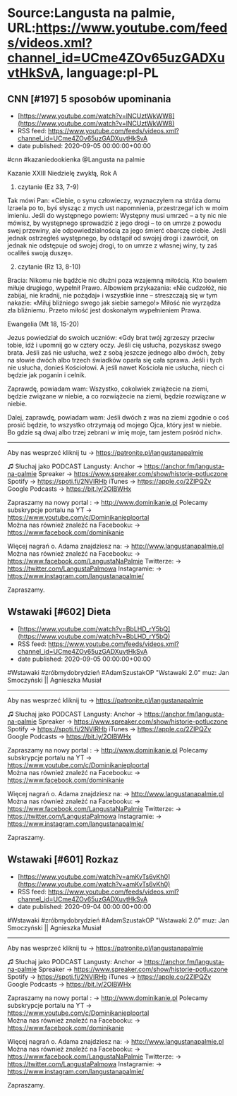 # Source:Langusta na palmie, URL:https://www.youtube.com/feeds/videos.xml?channel_id=UCme4ZOv65uzGADXuvtHkSvA, language:pl-PL

## CNN [#197] 5 sposobów upominania
 - [https://www.youtube.com/watch?v=lNCUztWkWW8](https://www.youtube.com/watch?v=lNCUztWkWW8)
 - RSS feed: https://www.youtube.com/feeds/videos.xml?channel_id=UCme4ZOv65uzGADXuvtHkSvA
 - date published: 2020-09-05 00:00:00+00:00

#cnn #kazaniedookienka  @Langusta na palmie  

Kazanie XXIII Niedzielę zwykłą, Rok A 

1. czytanie (Ez 33, 7-9)

Tak mówi Pan: «Ciebie, o synu człowieczy, wyznaczyłem na stróża domu Izraela po to, byś słysząc z mych ust napomnienia, przestrzegał ich w moim imieniu. Jeśli do występnego powiem: Występny musi umrzeć – a ty nic nie mówisz, by występnego sprowadzić z jego drogi – to on umrze z powodu swej przewiny, ale odpowiedzialnością za jego śmierć obarczę ciebie. Jeśli jednak ostrzegłeś występnego, by odstąpił od swojej drogi i zawrócił, on jednak nie odstępuje od swojej drogi, to on umrze z własnej winy, ty zaś ocaliłeś swoją duszę».

2. czytanie (Rz 13, 8-10)

Bracia: Nikomu nie bądźcie nic dłużni poza wzajemną miłością. Kto bowiem miłuje drugiego, wypełnił Prawo. Albowiem przykazania: «Nie cudzołóż, nie zabijaj, nie kradnij, nie pożądaj» i wszystkie inne – streszczają się w tym nakazie: «Miłuj bliźniego swego jak siebie samego!» Miłość nie wyrządza zła bliźniemu. Przeto miłość jest doskonałym wypełnieniem Prawa.


Ewangelia (Mt 18, 15-20)

Jezus powiedział do swoich uczniów: «Gdy brat twój zgrzeszy przeciw tobie, idź i upomnij go w cztery oczy. Jeśli cię usłucha, pozyskasz swego brata. Jeśli zaś nie usłucha, weź z sobą jeszcze jednego albo dwóch, żeby na słowie dwóch albo trzech świadków oparła się cała sprawa. Jeśli i tych nie usłucha, donieś Kościołowi. A jeśli nawet Kościoła nie usłucha, niech ci będzie jak poganin i celnik.

Zaprawdę, powiadam wam: Wszystko, cokolwiek zwiążecie na ziemi, będzie związane w niebie, a co rozwiążecie na ziemi, będzie rozwiązane w niebie.

Dalej, zaprawdę, powiadam wam: Jeśli dwóch z was na ziemi zgodnie o coś prosić będzie, to wszystko otrzymają od mojego Ojca, który jest w niebie. Bo gdzie są dwaj albo trzej zebrani w imię moje, tam jestem pośród nich».

________________________________________

Aby nas wesprzeć kliknij tu → https://patronite.pl/langustanapalmie

♫ Słuchaj jako PODCAST Langusty: 
Anchor → https://anchor.fm/langusta-na-palmie
Spreaker → https://www.spreaker.com/show/historie-potluczone
Spotify → https://spoti.fi/2NVIRHb
iTunes → https://apple.co/2ZIPQZv
Google Podcasts → https://bit.ly/2OlBWHx

Zapraszamy na nowy portal :
→ http://www.dominikanie.pl
Polecamy subskrypcje portalu na YT
→ https://www.youtube.com/c/Dominikanieplportal  
Można nas również znaleźć na Facebooku: 
→ https://www.facebook.com/dominikanie

Więcej nagrań o. Adama znajdziesz na: 
→ http://www.langustanapalmie.pl
Można nas również znaleźć na Facebooku: 
→ https://www.facebook.com/LangustaNaPalmie
Twitterze: 
→ https://twitter.com/LangustaPalmowa
Instagramie: 
→ https://www.instagram.com/langustanapalmie/

Zapraszamy.

## Wstawaki [#602] Dieta
 - [https://www.youtube.com/watch?v=BbLHD_rY5bQ](https://www.youtube.com/watch?v=BbLHD_rY5bQ)
 - RSS feed: https://www.youtube.com/feeds/videos.xml?channel_id=UCme4ZOv65uzGADXuvtHkSvA
 - date published: 2020-09-05 00:00:00+00:00

#Wstawaki #zróbmydobrydzień #AdamSzustakOP
"Wstawaki 2.0" muz: Jan Smoczyński || Agnieszka Musiał  
________________________________________

Aby nas wesprzeć kliknij tu → https://patronite.pl/langustanapalmie


♫ Słuchaj jako PODCAST Langusty: 
Anchor → https://anchor.fm/langusta-na-palmie
Spreaker → https://www.spreaker.com/show/historie-potluczone
Spotify → https://spoti.fi/2NVIRHb
iTunes → https://apple.co/2ZIPQZv
Google Podcasts → https://bit.ly/2OlBWHx

Zapraszamy na nowy portal :
→ http://www.dominikanie.pl
Polecamy subskrypcje portalu na YT
→ https://www.youtube.com/c/Dominikanieplportal  
Można nas również znaleźć na Facebooku: 
→ https://www.facebook.com/dominikanie

Więcej nagrań o. Adama znajdziesz na: 
→ http://www.langustanapalmie.pl
Można nas również znaleźć na Facebooku: 
→ https://www.facebook.com/LangustaNaPalmie
Twitterze: 
→ https://twitter.com/LangustaPalmowa
Instagramie: 
→ https://www.instagram.com/langustanapalmie/

Zapraszamy.

## Wstawaki [#601] Rozkaz
 - [https://www.youtube.com/watch?v=amKvTs6vKh0](https://www.youtube.com/watch?v=amKvTs6vKh0)
 - RSS feed: https://www.youtube.com/feeds/videos.xml?channel_id=UCme4ZOv65uzGADXuvtHkSvA
 - date published: 2020-09-04 00:00:00+00:00

#Wstawaki #zróbmydobrydzień #AdamSzustakOP
"Wstawaki 2.0" muz: Jan Smoczyński || Agnieszka Musiał  
________________________________________

Aby nas wesprzeć kliknij tu → https://patronite.pl/langustanapalmie


♫ Słuchaj jako PODCAST Langusty: 
Anchor → https://anchor.fm/langusta-na-palmie
Spreaker → https://www.spreaker.com/show/historie-potluczone
Spotify → https://spoti.fi/2NVIRHb
iTunes → https://apple.co/2ZIPQZv
Google Podcasts → https://bit.ly/2OlBWHx

Zapraszamy na nowy portal :
→ http://www.dominikanie.pl
Polecamy subskrypcje portalu na YT
→ https://www.youtube.com/c/Dominikanieplportal  
Można nas również znaleźć na Facebooku: 
→ https://www.facebook.com/dominikanie

Więcej nagrań o. Adama znajdziesz na: 
→ http://www.langustanapalmie.pl
Można nas również znaleźć na Facebooku: 
→ https://www.facebook.com/LangustaNaPalmie
Twitterze: 
→ https://twitter.com/LangustaPalmowa
Instagramie: 
→ https://www.instagram.com/langustanapalmie/

Zapraszamy.


